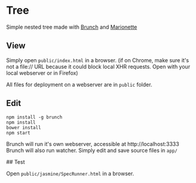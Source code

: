 # Tree
Simple nested tree made with [Brunch](http://brunch.io) and [Marionette](http://marionettejs.com)

## View

Simply open ```public/index.html``` in a browser.
(if on Chrome, make sure it's not a file:// URL because it could block local XHR requests. Open with your local webserver or in Firefox)

All files for deployment on a webserver are in ```public``` folder.

## Edit

```
npm install -g brunch
npm install
bower install
npm start
```
Brunch will run it's own webserver, accessible at http://localhost:3333
Brunch will also run watcher. Simply edit and save source files in ```app/```

## Test

Open ```public/jasmine/SpecRunner.html``` in a browser.
